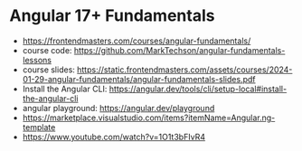 # Angular 17+ Fundamentals

* <https://frontendmasters.com/courses/angular-fundamentals/>
* course code: <https://github.com/MarkTechson/angular-fundamentals-lessons>
* course slides: <https://static.frontendmasters.com/assets/courses/2024-01-29-angular-fundamentals/angular-fundamentals-slides.pdf>
* Install the Angular CLI: <https://angular.dev/tools/cli/setup-local#install-the-angular-cli>
* angular playground: <https://angular.dev/playground>
* <https://marketplace.visualstudio.com/items?itemName=Angular.ng-template>
* <https://www.youtube.com/watch?v=1O1t3bFIvR4>